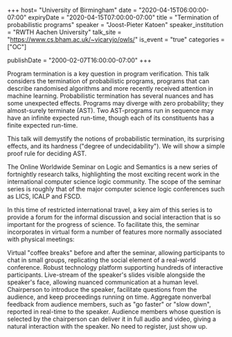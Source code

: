 +++
  host= "University of Birmingham"
  date = "2020-04-15T06:00:00-07:00"
  expiryDate = "2020-04-15T07:00:00-07:00"
  title = "Termination of probabilistic programs"
  speaker = "Joost-Pieter Katoen"
  speaker_institution = "RWTH Aachen University"
  talk_site = "https://www.cs.bham.ac.uk/~vicaryjo/owls/"
  is_event = "true"
  categories = ["OC"]

  publishDate = "2000-02-07T16:00:00-07:00"
+++

Program termination is a key question in program verification. This talk considers the termination of probabilistic programs, programs that can describe randomised algorithms and more recently received attention in machine learning. Probabilistic termination has several nuances and has some unexpected effects. Programs may diverge with zero probability; they almost-surely terminate (AST). Two AST-programs run in sequence may have an infinite expected run-time, though each of its constituents has a finite expected run-time.

This talk will demystify the notions of probabilistic termination, its surprising effects, and its hardness ("degree of undecidability"). We will show a simple proof rule for deciding AST.

The Online Worldwide Seminar on Logic and Semantics is a new series of fortnightly research talks, highlighting the most exciting recent work in the international computer science logic community. The scope of the seminar series is roughly that of the major computer science logic conferences such as LICS, ICALP and FSCD.

In this time of restricted international travel, a key aim of this series is to provide a forum for the informal discussion and social interaction that is so important for the progress of science. To facilitate this, the seminar incorporates in virtual form a number of features more normally associated with physical meetings:

Virtual "coffee breaks" before and after the seminar, allowing participants to chat in small groups, replicating the social element of a real-world conference. Robust technology platform supporting hundreds of interactive participants. Live-stream of the speaker's slides visible alongside the speaker's face, allowing nuanced communication at a human level. Chairperson to introduce the speaker, facilitate questions from the audience, and keep proceedings running on time. Aggregate nonverbal feedback from audience members, such as "go faster" or "slow down", reported in real-time to the speaker. Audience members whose question is selected by the chairperson can deliver it in full audio and video, giving a natural interaction with the speaker. No need to register, just show up.